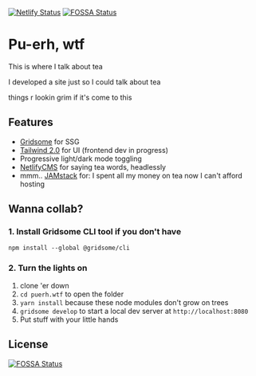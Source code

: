 [![Netlify Status](https://api.netlify.com/api/v1/badges/79932a8f-4ecb-4b1e-a4ed-d75e72bdfb7a/deploy-status)](https://app.netlify.com/sites/puerhwtf/deploys) [![FOSSA Status](https://app.fossa.com/api/projects/git%2Bgithub.com%2Ftonyketcham%2Fpuerh.wtf.svg?type=shield)](https://app.fossa.com/projects/git%2Bgithub.com%2Ftonyketcham%2Fpuerh.wtf?ref=badge_shield)

# Pu-erh, wtf

This is where I talk about tea

I developed a site just so I could talk about tea

things r lookin grim if it's come to this

## Features
- [Gridsome](https://gridsome.org/) for SSG
- [Tailwind 2.0](https://tailwindcss.com/) for UI (frontend dev in progress)
- Progressive light/dark mode toggling
- [NetlifyCMS](https://www.netlifycms.org/) for saying tea words, headlessly
- mmm.. [JAMstack](https://jamstack.org/) for: I spent all my money on tea now I can't afford hosting

## Wanna collab?
### 1. Install Gridsome CLI tool if you don't have

`npm install --global @gridsome/cli`

### 2. Turn the lights on

1. clone 'er down
2. `cd puerh.wtf` to open the folder
3. `yarn install` because these node modules don't grow on trees
4. `gridsome develop` to start a local dev server at `http://localhost:8080`
5. Put stuff with your little hands 

## License

[![FOSSA Status](https://app.fossa.com/api/projects/git%2Bgithub.com%2Ftonyketcham%2Fpuerh.wtf.svg?type=large)](https://app.fossa.com/projects/git%2Bgithub.com%2Ftonyketcham%2Fpuerh.wtf?ref=badge_large)
